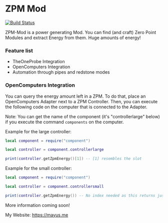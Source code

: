 # ZPM Mod
[![Build Status](https://travis-ci.org/MayusYT/ZPM-Mod.png)](https://travis-ci.org/MayusYT/ZPM-Mod)


ZPM-Mod is a power generating Mod. You can find (and craft) Zero Point Modules and extract Energy from them. Huge amounts of energy!

### Feature list
* TheOneProbe Integration
* OpenComputers Integration
* Automation through pipes and redstone modes

### OpenComputers Integration
You can query the energy amount left in a ZPM.
To do that, place an OpenComputers Adapter next to a ZPM Controller.
Then, you can execute the following code on the computer that is connected to the Adapter.

Note: You can get the name of the component (it's "controllerlarge" below) if you execute the command `components` on the computer.

Example for the large controller:
```lua
local component = require("component")

local controller = component.controllerlarge

print(controller.getZpmEnergy()[1]) -- [1] resembles the slot
```

Example for the small controller:
```lua
local component = require("component")

local controller = component.controllersmall

print(controller.getZpmEnergy()) -- No index needed as this returns just an int, no table.
```

More information coming soon!

My Website: https://mayus.me
